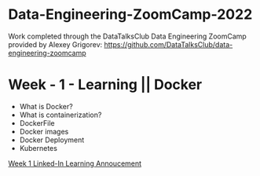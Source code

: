 # Data-Engineering-ZoomCamp-2022
Work completed through the DataTalksClub Data Engineering ZoomCamp provided by Alexey Grigorev: https://github.com/DataTalksClub/data-engineering-zoomcamp

# Week - 1 - Learning || Docker
- What is Docker?
- What is containerization?
- DockerFile
- Docker images
- Docker Deployment
- Kubernetes

[Week 1 Linked-In Learning Annoucement](https://www.linkedin.com/posts/activity-6891409974711480321-hXDh)
